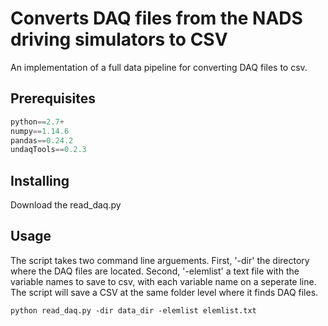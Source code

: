 # Converts DAQ files from the NADS driving simulators to CSV

An implementation of a full data pipeline for converting DAQ files to csv.

## Prerequisites
```python
python==2.7+
numpy==1.14.6
pandas==0.24.2
undaqTools==0.2.3
```

## Installing
Download the read_daq.py

## Usage
The script takes two command line arguements. First, '-dir' the directory where the DAQ files are located. Second, '-elemlist' a text file with the variable names to save to csv, with each variable name on a seperate line. The script will save a CSV at the same folder level where it finds DAQ files.
```
python read_daq.py -dir data_dir -elemlist elemlist.txt
```
